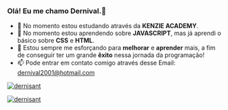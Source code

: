 ### Olá! Eu me chamo Dernival.👋

- 🔭 No momento estou estudando através da <strong>KENZIE ACADEMY</strong>.
- 🌱 No momento estou aprendendo sobre <strong>JAVASCRIPT</strong>, mas já aprendi o básico sobre <strong>CSS</strong> e <strong>HTML</strong>.
- 👯 Estou sempre me esforçando para <strong>melhorar</strong> e <strong>aprender</strong> mais, a fim de conseguir ter um grande <strong>êxito</strong> nessa jornada da programação!
- 📫 Pode entrar em contato comigo através desse Email: dernival2001@hotmail.com


[![dernisant](https://github-readme-stats.vercel.app/api?username=dernisant&theme=radical)](https://github.com/dernisant/)

[![dernisant](https://github-readme-stats.vercel.app/api/top-langs/?username=dernisant&hide=html&layout=compact&theme=radical)](https://github.com/dernisant/)
